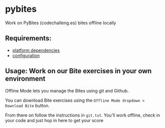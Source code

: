 # pybites
Work on PyBites (codechalleng.es) bites offline locally

## Requirements:

- [platform dependencies](https://github.com/pybites/platform-dependencies)
- [configuration](https://codechalleng.es/settings/#git)

## Usage: Work on our Bite exercises in your own environment

Offline Mode lets you manage the Bites using git and Github.

You can download Bite exercises using the `Offline Mode dropdown > Download Bite` button.

From there on follow the instructions in `git.txt`. You'll work offline, check in your code and just hop in here to get your score
